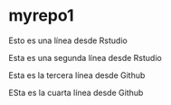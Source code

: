 # myrepo1

Esto es una línea desde Rstudio

Esta es una segunda línea desde Rstudio

Esta es la tercera línea desde Github

ESta es la cuarta línea desde Github
